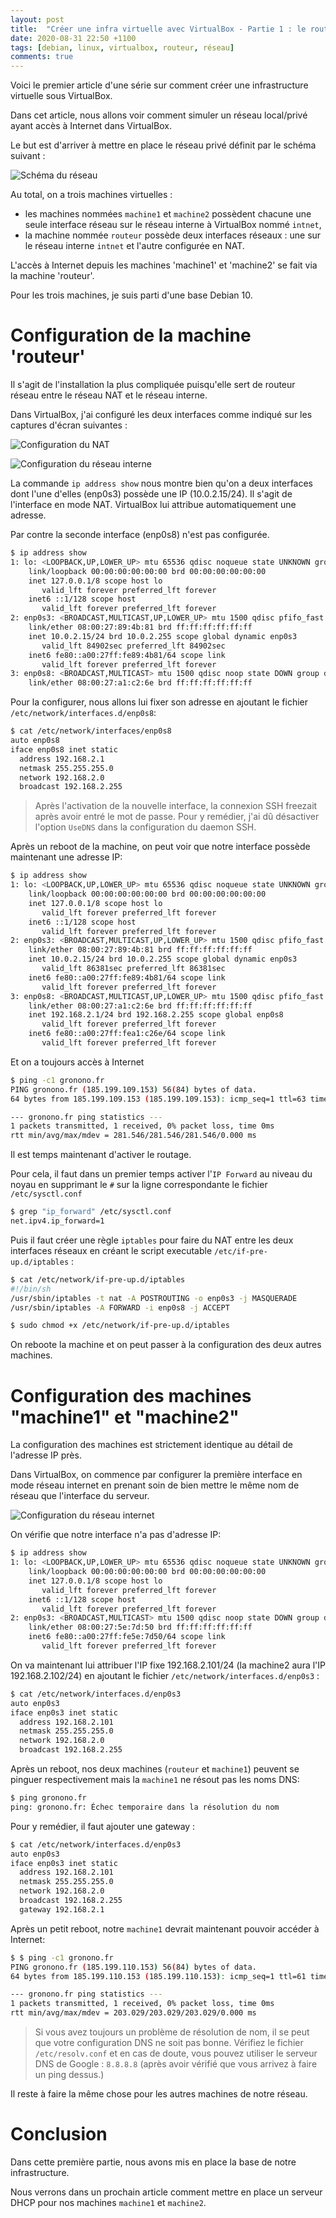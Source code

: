 ```yaml
---
layout: post
title:  "Créer une infra virtuelle avec VirtualBox - Partie 1 : le routeur Internet"
date: 2020-08-31 22:50 +1100
tags: [debian, linux, virtualbox, routeur, réseau]
comments: true
---
```

Voici le premier article d'une série sur comment créer une infrastructure virtuelle sous VirtualBox.

Dans cet article, nous allons voir comment simuler un réseau local/privé ayant accès à Internet dans VirtualBox.

<!--more-->

Le but est d'arriver à mettre en place le réseau privé définit par le schéma suivant :

![Schéma du réseau](/assets/virtual-router/virtualbox-router.png)

Au total, on a trois machines virtuelles :
* les machines nommées `machine1` et `machine2` possèdent chacune une seule interface réseau sur le réseau interne à VirtualBox nommé `intnet`,
* la machine nommée `routeur` possède deux interfaces réseaux : une sur le réseau interne `intnet` et l'autre configurée en NAT.

L'accès à Internet depuis les machines 'machine1' et 'machine2' se fait via la machine 'routeur'.

Pour les trois machines, je suis parti d'une base Debian 10.

# Configuration de la machine 'routeur'

Il s'agit de l'installation la plus compliquée puisqu'elle sert de routeur réseau entre le réseau NAT et le réseau interne.

Dans VirtualBox, j'ai configuré les deux interfaces comme indiqué sur les captures d'écran suivantes :

![Configuration du NAT](/assets/virtual-router/virtualbox-nat.png)

![Configuration du réseau interne](/assets/virtual-router/virtualbox-intnet.png)

La commande `ip address show` nous montre bien qu'on a deux interfaces dont l'une d'elles (enp0s3) possède une IP (10.0.2.15/24).
Il s'agit de l'interface en mode NAT. VirtualBox lui attribue automatiquement une adresse.

Par contre la seconde interface (enp0s8) n'est pas configurée.

```bash
$ ip address show
1: lo: <LOOPBACK,UP,LOWER_UP> mtu 65536 qdisc noqueue state UNKNOWN group default qlen 1000
    link/loopback 00:00:00:00:00:00 brd 00:00:00:00:00:00
    inet 127.0.0.1/8 scope host lo
       valid_lft forever preferred_lft forever
    inet6 ::1/128 scope host 
       valid_lft forever preferred_lft forever
2: enp0s3: <BROADCAST,MULTICAST,UP,LOWER_UP> mtu 1500 qdisc pfifo_fast state UP group default qlen 1000
    link/ether 08:00:27:89:4b:81 brd ff:ff:ff:ff:ff:ff
    inet 10.0.2.15/24 brd 10.0.2.255 scope global dynamic enp0s3
       valid_lft 84902sec preferred_lft 84902sec
    inet6 fe80::a00:27ff:fe89:4b81/64 scope link 
       valid_lft forever preferred_lft forever
3: enp0s8: <BROADCAST,MULTICAST> mtu 1500 qdisc noop state DOWN group default qlen 1000
    link/ether 08:00:27:a1:c2:6e brd ff:ff:ff:ff:ff:ff
```

Pour la configurer, nous allons lui fixer son adresse en ajoutant le fichier `/etc/network/interfaces.d/enp0s8`:
```bash
$ cat /etc/network/interfaces/enp0s8
auto enp0s8
iface enp0s8 inet static
  address 192.168.2.1
  netmask 255.255.255.0
  network 192.168.2.0
  broadcast 192.168.2.255
```

> Après l'activation de la nouvelle interface, la connexion SSH freezait après avoir entré le mot de passe. Pour y remédier, j'ai dû désactiver l'option `UseDNS` dans la configuration du daemon SSH. 

Après un reboot de la machine, on peut voir que notre interface possède maintenant une adresse IP:
```bash
$ ip address show
1: lo: <LOOPBACK,UP,LOWER_UP> mtu 65536 qdisc noqueue state UNKNOWN group default qlen 1000
    link/loopback 00:00:00:00:00:00 brd 00:00:00:00:00:00
    inet 127.0.0.1/8 scope host lo
       valid_lft forever preferred_lft forever
    inet6 ::1/128 scope host 
       valid_lft forever preferred_lft forever
2: enp0s3: <BROADCAST,MULTICAST,UP,LOWER_UP> mtu 1500 qdisc pfifo_fast state UP group default qlen 1000
    link/ether 08:00:27:89:4b:81 brd ff:ff:ff:ff:ff:ff
    inet 10.0.2.15/24 brd 10.0.2.255 scope global dynamic enp0s3
       valid_lft 86381sec preferred_lft 86381sec
    inet6 fe80::a00:27ff:fe89:4b81/64 scope link 
       valid_lft forever preferred_lft forever
3: enp0s8: <BROADCAST,MULTICAST,UP,LOWER_UP> mtu 1500 qdisc pfifo_fast state UP group default qlen 1000
    link/ether 08:00:27:a1:c2:6e brd ff:ff:ff:ff:ff:ff
    inet 192.168.2.1/24 brd 192.168.2.255 scope global enp0s8
       valid_lft forever preferred_lft forever
    inet6 fe80::a00:27ff:fea1:c26e/64 scope link 
       valid_lft forever preferred_lft forever
```

Et on a toujours accès à Internet
```bash
$ ping -c1 gronono.fr
PING gronono.fr (185.199.109.153) 56(84) bytes of data.
64 bytes from 185.199.109.153 (185.199.109.153): icmp_seq=1 ttl=63 time=282 ms

--- gronono.fr ping statistics ---
1 packets transmitted, 1 received, 0% packet loss, time 0ms
rtt min/avg/max/mdev = 281.546/281.546/281.546/0.000 ms
```

Il est temps maintenant d'activer le routage.

Pour cela, il faut dans un premier temps activer l'`IP Forward` au niveau du noyau en supprimant le `#` sur la ligne correspondante le fichier `/etc/sysctl.conf`
```bash
$ grep "ip_forward" /etc/sysctl.conf 
net.ipv4.ip_forward=1
```

Puis il faut créer une règle `iptables` pour faire du NAT entre les deux interfaces réseaux en créant le script executable `/etc/if-pre-up.d/iptables` :
```bash
$ cat /etc/network/if-pre-up.d/iptables 
#!/bin/sh
/usr/sbin/iptables -t nat -A POSTROUTING -o enp0s3 -j MASQUERADE
/usr/sbin/iptables -A FORWARD -i enp0s8 -j ACCEPT

$ sudo chmod +x /etc/network/if-pre-up.d/iptables
```

On reboote la machine et on peut passer à la configuration des deux autres machines.

# Configuration des machines "machine1" et "machine2"

La configuration des machines est strictement identique au détail de l'adresse IP près.

Dans VirtualBox, on commence par configurer la première interface en mode réseau internet en prenant soin de bien mettre le même nom de réseau que l'interface du serveur.

![Configuration du réseau internet](/assets/virtual-router/virtualbox-machine-intnet.png)

On vérifie que notre interface n'a pas d'adresse IP:
```bash
$ ip address show
1: lo: <LOOPBACK,UP,LOWER_UP> mtu 65536 qdisc noqueue state UNKNOWN group default qlen 1000
    link/loopback 00:00:00:00:00:00 brd 00:00:00:00:00:00
    inet 127.0.0.1/8 scope host lo
       valid_lft forever preferred_lft forever
    inet6 ::1/128 scope host 
       valid_lft forever preferred_lft forever
2: enp0s3: <BROADCAST,MULTICAST> mtu 1500 qdisc noop state DOWN group default qlen 1000
    link/ether 08:00:27:5e:7d:50 brd ff:ff:ff:ff:ff:ff
    inet6 fe80::a00:27ff:fe5e:7d50/64 scope link
       valid_lft forever preferred_lft forever
```

On va maintenant lui attribuer l'IP fixe 192.168.2.101/24 (la machine2 aura l'IP 192.168.2.102/24) en ajoutant le fichier `/etc/network/interfaces.d/enp0s3` :
```bash
$ cat /etc/network/interfaces.d/enp0s3
auto enp0s3
iface enp0s3 inet static
  address 192.168.2.101
  netmask 255.255.255.0
  network 192.168.2.0
  broadcast 192.168.2.255
```

Après un reboot, nos deux machines (`routeur` et `machine1`) peuvent se pinguer respectivement mais la `machine1` ne résout pas les noms DNS:
```bash
$ ping gronono.fr
ping: gronono.fr: Échec temporaire dans la résolution du nom
```

Pour y remédier, il faut ajouter une gateway :
```bash
$ cat /etc/network/interfaces.d/enp0s3
auto enp0s3
iface enp0s3 inet static
  address 192.168.2.101
  netmask 255.255.255.0
  network 192.168.2.0
  broadcast 192.168.2.255
  gateway 192.168.2.1
```

Après un petit reboot, notre `machine1` devrait maintenant pouvoir accéder à Internet:
```bash
$ $ ping -c1 gronono.fr
PING gronono.fr (185.199.110.153) 56(84) bytes of data.
64 bytes from 185.199.110.153 (185.199.110.153): icmp_seq=1 ttl=61 time=203 ms

--- gronono.fr ping statistics ---
1 packets transmitted, 1 received, 0% packet loss, time 0ms
rtt min/avg/max/mdev = 203.029/203.029/203.029/0.000 ms
```

> Si vous avez toujours un problème de résolution de nom, il se peut que votre configuration DNS ne soit pas bonne. Vérifiez le fichier `/etc/resolv.conf` et en cas de doute, vous pouvez utiliser le serveur DNS de Google : `8.8.8.8` (après avoir vérifié que vous arrivez à faire un ping dessus.)


Il reste à faire la même chose pour les autres machines de notre réseau.

# Conclusion

Dans cette première partie, nous avons mis en place la base de notre infrastructure.

Nous verrons dans un prochain article comment mettre en place un serveur DHCP pour nos machines `machine1` et `machine2`.
